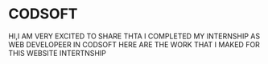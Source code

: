 # CODSOFT
HI,I AM VERY EXCITED TO SHARE THTA I COMPLETED MY INTERNSHIP AS WEB DEVELOPEER IN CODSOFT HERE ARE THE WORK THAT I MAKED FOR THIS WEBSITE INTERTNSHIP
